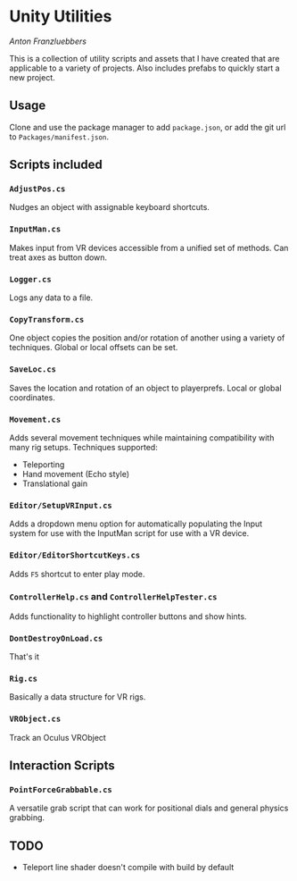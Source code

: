 # Unity Utilities

*Anton Franzluebbers*

This is a collection of utility scripts and assets that I have created that are applicable to a variety of projects.
Also includes prefabs to quickly start a new project.

## Usage
Clone and use the package manager to add `package.json`, or add the git url to `Packages/manifest.json`.

## Scripts included

### `AdjustPos.cs`
Nudges an object with assignable keyboard shortcuts.

### `InputMan.cs`
Makes input from VR devices accessible from a unified set of methods. Can treat axes as button down.

### `Logger.cs`
Logs any data to a file.

### `CopyTransform.cs`
One object copies the position and/or rotation of another using a variety of techniques. Global or local offsets can be set.

### `SaveLoc.cs`
Saves the location and rotation of an object to playerprefs. Local or global coordinates.

### `Movement.cs`
Adds several movement techniques while maintaining compatibility with many rig setups.
Techniques supported:
 - Teleporting
 - Hand movement (Echo style)
 - Translational gain

### `Editor/SetupVRInput.cs`
Adds a dropdown menu option for automatically populating the Input system for use with the InputMan script for use with a VR device.

### `Editor/EditorShortcutKeys.cs`
Adds `F5` shortcut to enter play mode.

### `ControllerHelp.cs` and `ControllerHelpTester.cs`
Adds functionality to highlight controller buttons and show hints.

### `DontDestroyOnLoad.cs`
That's it

### `Rig.cs`
Basically a data structure for VR rigs.

### `VRObject.cs`
Track an Oculus VRObject


## Interaction Scripts

### `PointForceGrabbable.cs`
A versatile grab script that can work for positional dials and general physics grabbing.


## TODO
 - Teleport line shader doesn't compile with build by default
